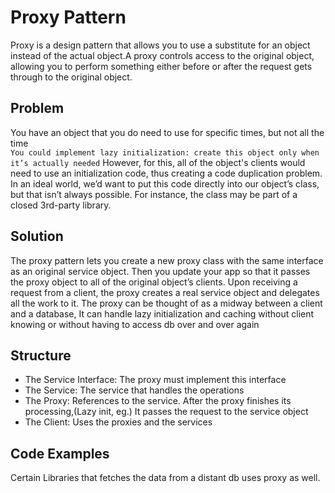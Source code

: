 # Proxy Pattern
Proxy is a design pattern that allows you to use a substitute for an object instead of the actual object.A proxy controls access to the original object, allowing you to perform something either before or after the request gets through to the original object.

## Problem 
You have an object that you do need to use for specific times, but not all the time <br/>
`You could implement lazy initialization: create this object only when it’s actually needed` However, for this, all of the object's clients would need to use an initialization code, thus creating a code duplication problem. <br/>
In an ideal world, we’d want to put this code directly into our object’s class, but that isn’t always possible. For instance, the class may be part of a closed 3rd-party library.

## Solution
The proxy pattern lets you create a new proxy class with the same interface as an original service object. Then you update your app so that it passes the proxy object to all of the original object’s clients. Upon receiving a request from a client, the proxy creates a real service object and delegates all the work to it.
The proxy can be thought of as a midway between a client and a database, It can handle lazy initialization and caching without client knowing or without having to access db over and over again

## Structure
<ul>
  <li>The Service Interface: The proxy must implement this interface </li>
  <li>The Service: The service that handles the operations </li>
  <li>The Proxy: References to the service. After the proxy finishes its processing,(Lazy init, eg.) It passes the request to the service object </li>
  <li>The Client: Uses the proxies and the services </li>
</ul>

## Code Examples
Certain Libraries that fetches the data from a distant db uses proxy as well. 
